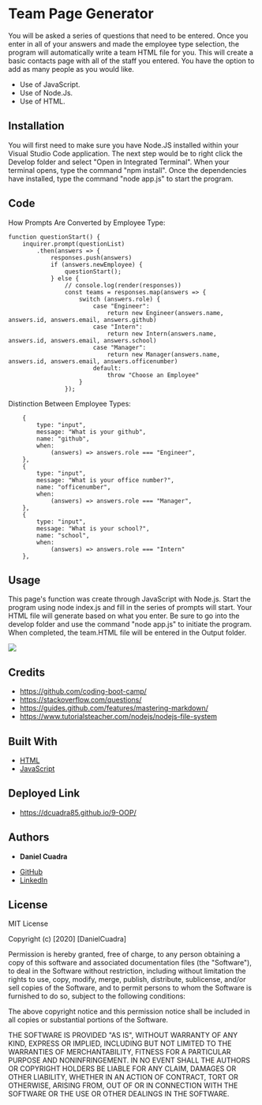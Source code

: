 # Team Page Generator

You will be asked a series of questions that need to be entered. Once you enter in all of your answers and made the employee type selection, the program will automatically write a team HTML file for you. This will create a basic contacts page with all of the staff you entered. You have the option to add as many people as you would like.

* Use of JavaScript.
* Use of Node.Js.
* Use of HTML.

## Installation

You will first need to make sure you have Node.JS installed within your Visual Studio Code application. The next step would be to right click the Develop folder and select "Open in Integrated Terminal". When your terminal opens, type the command "npm install". Once the dependencies have installed, type the command "node app.js" to start the program.

## Code

How Prompts Are Converted by Employee Type:

```
function questionStart() {
    inquirer.prompt(questionList)
        .then(answers => {
            responses.push(answers)
            if (answers.newEmployee) {
                questionStart();
            } else {
                // console.log(render(responses))
                const teams = responses.map(answers => {
                    switch (answers.role) {
                        case "Engineer":
                            return new Engineer(answers.name, answers.id, answers.email, answers.github)
                        case "Intern":
                            return new Intern(answers.name, answers.id, answers.email, answers.school)
                        case "Manager":
                            return new Manager(answers.name, answers.id, answers.email, answers.officenumber)
                        default:
                            throw "Choose an Employee"
                    }
                });
```

Distinction Between Employee Types:

```
    {
        type: "input",
        message: "What is your github",
        name: "github",
        when:
            (answers) => answers.role === "Engineer",
    },
    {
        type: "input",
        message: "What is your office number?",
        name: "officenumber",
        when:
            (answers) => answers.role === "Manager",
    },
    {
        type: "input",
        message: "What is your school?",
        name: "school",
        when:
            (answers) => answers.role === "Intern"
    },
```


## Usage

This page's function was create through JavaScript with Node.js. Start the program using node index.js and fill in the series of prompts will start. Your HTML file will generate based on what you enter. Be sure to go into the develop folder and use the command "node app.js" to initiate the program. When completed, the team.HTML file will be entered in the Output folder.

<img src="./teambuildergif.gif">



## Credits

* https://github.com/coding-boot-camp/
* https://stackoverflow.com/questions/
* https://guides.github.com/features/mastering-markdown/
* https://www.tutorialsteacher.com/nodejs/nodejs-file-system


## Built With

* [HTML](https://developer.mozilla.org/en-US/docs/Web/HTML)
* [JavaScript](https://developer.mozilla.org/en-US/docs/Web/JavaScript)

## Deployed Link

* https://dcuadra85.github.io/9-OOP/


## Authors

* **Daniel Cuadra** 

- [GitHub](https://github.com/DCuadra85)
- [LinkedIn](https://www.linkedin.com/in/daniel-cuadra-3705aa39/)


## License

MIT License

Copyright (c) [2020] [DanielCuadra]

Permission is hereby granted, free of charge, to any person obtaining a copy
of this software and associated documentation files (the "Software"), to deal
in the Software without restriction, including without limitation the rights
to use, copy, modify, merge, publish, distribute, sublicense, and/or sell
copies of the Software, and to permit persons to whom the Software is
furnished to do so, subject to the following conditions:

The above copyright notice and this permission notice shall be included in all
copies or substantial portions of the Software.

THE SOFTWARE IS PROVIDED "AS IS", WITHOUT WARRANTY OF ANY KIND, EXPRESS OR
IMPLIED, INCLUDING BUT NOT LIMITED TO THE WARRANTIES OF MERCHANTABILITY,
FITNESS FOR A PARTICULAR PURPOSE AND NONINFRINGEMENT. IN NO EVENT SHALL THE
AUTHORS OR COPYRIGHT HOLDERS BE LIABLE FOR ANY CLAIM, DAMAGES OR OTHER
LIABILITY, WHETHER IN AN ACTION OF CONTRACT, TORT OR OTHERWISE, ARISING FROM,
OUT OF OR IN CONNECTION WITH THE SOFTWARE OR THE USE OR OTHER DEALINGS IN THE
SOFTWARE.